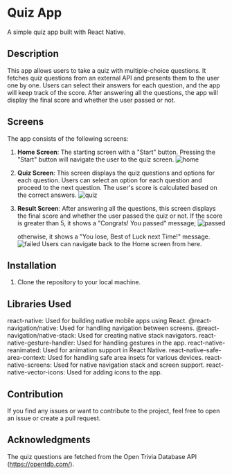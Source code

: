 # Quiz App

A simple quiz app built with React Native.

## Description

This app allows users to take a quiz with multiple-choice questions. It fetches quiz questions from an external API and presents them to the user one by one. Users can select their answers for each question, and the app will keep track of the score. After answering all the questions, the app will display the final score and whether the user passed or not.

## Screens

The app consists of the following screens:

1. **Home Screen**: The starting screen with a "Start" button. Pressing the "Start" button will navigate the user to the quiz screen.
![home](Screenshot_20230726-161011.jpg)
2. **Quiz Screen**: This screen displays the quiz questions and options for each question. Users can select an option for each question and proceed to the next question. The user's score is calculated based on the correct answers.
![quiz](Screenshot_20230726-161022.jpg)
3. **Result Screen**: After answering all the questions, this screen displays the final score and whether the user passed the quiz or not. If the score is greater than 5, it shows a "Congrats! You passed" message;
![passed](Screenshot_20230726-161317.jpg)

   otherwise, it shows a "You lose, Best of Luck next Time!" message.
![failed](Screenshot_20230726-161100.jpg)
   Users can navigate back to the Home screen from here.

## Installation

1. Clone the repository to your local machine.

## Libraries Used
react-native: Used for building native mobile apps using React.
@react-navigation/native: Used for handling navigation between screens.
@react-navigation/native-stack: Used for creating native stack navigators.
react-native-gesture-handler: Used for handling gestures in the app.
react-native-reanimated: Used for animation support in React Native.
react-native-safe-area-context: Used for handling safe area insets for various devices.
react-native-screens: Used for native navigation stack and screen support.
react-native-vector-icons: Used for adding icons to the app.

## Contribution
If you find any issues or want to contribute to the project, feel free to open an issue or create a pull request.

## Acknowledgments
The quiz questions are fetched from the Open Trivia Database API (https://opentdb.com/).
